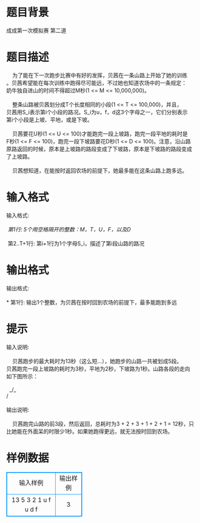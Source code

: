 # 

 
 # 题目背景 
成成第一次模拟赛&nbsp;第二道 

 
 # 题目描述 
&nbsp;&nbsp;&nbsp;&nbsp;为了能在下一次跑步比赛中有好的发挥，贝茜在一条山路上开始了她的训练<BR>。贝茜希望能在每次训练中跑得尽可能远，不过她也知道农场中的一条规定：<BR>奶牛独自进山的时间不得超过M秒(1&nbsp;&lt;=&nbsp;M&nbsp;&lt;=&nbsp;10,000,000)。<BR><BR>&nbsp;&nbsp;&nbsp;&nbsp;整条山路被贝茜划分成T个长度相同的小段(1&nbsp;&lt;=&nbsp;T&nbsp;&lt;=&nbsp;100,000)，并且，<BR>贝茜用S_i表示第i个小段的路况。S_i为u，f，d这3个字母之一，它们分别表示<BR>第i个小段是上坡、平地，或是下坡。<BR><BR>&nbsp;&nbsp;&nbsp;&nbsp;贝茜要花U秒(1&nbsp;&lt;=&nbsp;U&nbsp;&lt;=&nbsp;100)才能跑完一段上坡路，跑完一段平地的耗时是<BR>F秒(1&nbsp;&lt;=&nbsp;F&nbsp;&lt;=&nbsp;100)，跑完一段下坡路要花D秒(1&nbsp;&lt;=&nbsp;D&nbsp;&lt;=&nbsp;100)。注意，沿山路<BR>原路返回的时候，原本是上坡路的路段变成了下坡路，原本是下坡路的路段变成<BR>了上坡路。<BR><BR>&nbsp;&nbsp;&nbsp;&nbsp;贝茜想知道，在能按时返回农场的前提下，她最多能在这条山路上跑多远。 

 
 # 输入格式 
输入格式:<BR><BR>*&nbsp;第1行:&nbsp;5个用空格隔开的整数：M，T，U，F，以及D<BR><BR>*&nbsp;第2..T+1行:&nbsp;第i+1行为1个字母S_i，描述了第i段山路的路况<BR> 

 
 # 输出格式 
输出格式:<BR><BR>*&nbsp;第1行:&nbsp;输出1个整数，为贝茜在按时回到农场的前提下，最多能跑到多远 

 
 # 提示 
输入说明:<BR><BR>&nbsp;&nbsp;&nbsp;&nbsp;贝茜跑步的最大耗时为13秒（这么短...），她跑步的山路一共被划成5段。<BR>贝茜跑完一段上坡路的耗时为3秒，平地为2秒，下坡路为1秒。山路各段的走向<BR>如下图所示：<BR><BR>&nbsp;&nbsp;_/\_<BR>/<BR><BR>输出说明:<BR><BR>&nbsp;&nbsp;&nbsp;&nbsp;贝茜跑完山路的前3段，然后返回，总耗时为3&nbsp;+&nbsp;2&nbsp;+&nbsp;3&nbsp;+&nbsp;1&nbsp;+&nbsp;2&nbsp;+&nbsp;1&nbsp;=&nbsp;12秒，只比她能在外面呆的时限少1秒。如果她跑得更远，就无法按时回到农场。 
# 样例数据
<style>
        table,table tr th, table tr td { border:1px solid #0094ff; }
        table { width: 200px; min-height: 25px; line-height: 25px; text-align: center; border-collapse: collapse;}   
    </style>
<table>
	<tr>
		<td>输入样例</td>
		<td>输出样例</td>
	</tr>
<tr><td>13 5 3 2 1
u
f
u
d
f</td><td>3
</td></tr></table>
